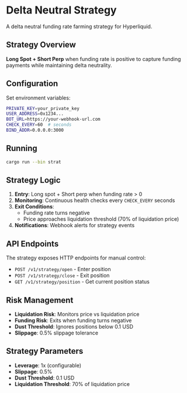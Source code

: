 # Delta Neutral Strategy

A delta neutral funding rate farming strategy for Hyperliquid.

## Strategy Overview

**Long Spot + Short Perp** when funding rate is positive to capture funding payments while maintaining delta neutrality.

## Configuration

Set environment variables:

```bash
PRIVATE_KEY=your_private_key
USER_ADDRESS=0x1234...
BOT_URL=https://your-webhook-url.com
CHECK_EVERY=60  # seconds
BIND_ADDR=0.0.0.0:3000
```

## Running

```bash
cargo run --bin strat
```

## Strategy Logic

1. **Entry**: Long spot + Short perp when funding rate > 0
2. **Monitoring**: Continuous health checks every `CHECK_EVERY` seconds
3. **Exit Conditions**:
   - Funding rate turns negative
   - Price approaches liquidation threshold (70% of liquidation price)
4. **Notifications**: Webhook alerts for strategy events

## API Endpoints

The strategy exposes HTTP endpoints for manual control:

- `POST /v1/strategy/open` - Enter position
- `POST /v1/strategy/close` - Exit position
- `GET /v1/strategy/position` - Get current position status

## Risk Management

- **Liquidation Risk**: Monitors price vs liquidation price
- **Funding Risk**: Exits when funding turns negative
- **Dust Threshold**: Ignores positions below 0.1 USD
- **Slippage**: 0.5% slippage tolerance

## Strategy Parameters

- **Leverage**: 1x (configurable)
- **Slippage**: 0.5%
- **Dust Threshold**: 0.1 USD
- **Liquidation Threshold**: 70% of liquidation price
